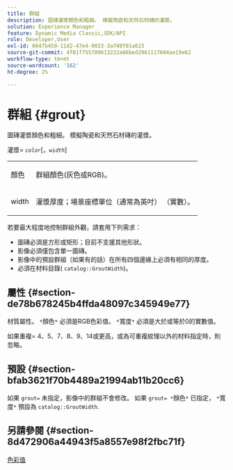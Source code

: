 ```yaml
---
title: 群組
description: 圖磚灌漿顏色和粗細。 模擬陶瓷和天然石材磚的灌漿。
solution: Experience Manager
feature: Dynamic Media Classic,SDK/API
role: Developer,User
exl-id: 6647b459-11d2-47e4-9033-3a740f01a623
source-git-commit: 4f81f755789613222a66bed2961117604ae19e62
workflow-type: tm+mt
source-wordcount: '162'
ht-degree: 2%

---
```


# 群組 {#grout}

圖磚灌漿顏色和粗細。 模擬陶瓷和天然石材磚的灌漿。

灌漿= *`color`*[，*`width`*]

<table id="simpletable_302B78CFC8F14E0F962D1D2064AD1371"> 
 <tr class="strow"> 
  <td class="stentry"> <p> <span class="codeph"> <span class="varname"> 顏色 </span> </span> </p> </td>
  <td class="stentry"> <p>群組顏色(灰色或RGB)。 </p> </td> 
 </tr> 
 <tr class="strow"> 
  <td class="stentry"> <p> <span class="codeph"> <span class="varname"> width </span> </span> </p> </td>
  <td class="stentry"> <p>灌漿厚度；場景座標單位（通常為英吋） （實數）。 </p> </td>
 </tr> 
</table>

若要最大程度地控制群組外觀，請套用下列需求：

* 圖磚必須是方形或矩形；目前不支援其他形狀。
* 影像必須僅包含單一圖磚。
* 影像中的預設群組（如果有的話）在所有四個邊緣上必須有相同的厚度。
* 必須在材料目錄( `catalog::GroutWidth`)。

## 屬性 {#section-de78b678245b4ffda48097c345949e77}

材質屬性。 `*`顏色`*` 必須是RGB色彩值。 `*`寬度`*` 必須是大於或等於0的實數值。

如果重複= 4、5、7、8、9、14或更高，或為可重複紋理以外的材料指定時，則忽略。

## 預設 {#section-bfab3621f70b4489a21994ab11b20cc6}

如果 `grout=` 未指定，影像中的群組不會修改。 如果 `grout= *`顏色`*` 已指定， `*`寬度`*` 預設為 `catalog::GroutWidth`.

## 另請參閱 {#section-8d472906a44943f5a8557e98f2fbc71f}

[色彩值](../../../../../ir-api/http-protocol/image-rendering-api-ref/c-ir-http-protocol-ref/c-ir-http-protocol-syntax-and-features/r-ir-color-values.md#reference-657f95c0841742d2a55a48bc938303f6)
